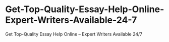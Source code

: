 # Get-Top-Quality-Essay-Help-Online-Expert-Writers-Available-24-7
Get Top-Quality Essay Help Online – Expert Writers Available 24/7
